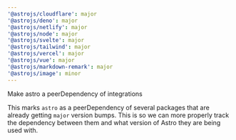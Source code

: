 ```yaml
---
'@astrojs/cloudflare': major
'@astrojs/deno': major
'@astrojs/netlify': major
'@astrojs/node': major
'@astrojs/svelte': major
'@astrojs/tailwind': major
'@astrojs/vercel': major
'@astrojs/vue': major
'@astrojs/markdown-remark': major
'@astrojs/image': minor
---
```


Make astro a peerDependency of integrations

This marks `astro` as a peerDependency of several packages that are already getting `major` version bumps. This is so we can more properly track the dependency between them and what version of Astro they are being used with.
